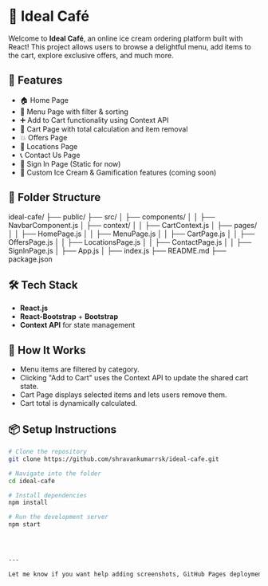 # 🍨 Ideal Café

Welcome to **Ideal Café**, an online ice cream ordering platform built with React! This project allows users to browse a delightful menu, add items to the cart, explore exclusive offers, and much more.

## 🚀 Features

- 🏠 Home Page
- 📜 Menu Page with filter & sorting
- ➕ Add to Cart functionality using Context API
- 🛒 Cart Page with total calculation and item removal
- 💥 Offers Page
- 📍 Locations Page
- 📞 Contact Us Page
- 🔐 Sign In Page (Static for now)
- 🧁 Custom Ice Cream & Gamification features (coming soon)

## 📁 Folder Structure

ideal-cafe/ ├── public/ ├── src/ │ ├── components/ │ │ ├── NavbarComponent.js │ ├── context/ │ │ ├── CartContext.js │ ├── pages/ │ │ ├── HomePage.js │ │ ├── MenuPage.js │ │ ├── CartPage.js │ │ ├── OffersPage.js │ │ ├── LocationsPage.js │ │ ├── ContactPage.js │ │ ├── SignInPage.js │ ├── App.js │ ├── index.js ├── README.md ├── package.json



## 🛠️ Tech Stack

- **React.js**
- **React-Bootstrap** + **Bootstrap**
- **Context API** for state management

## 🧠 How It Works

- Menu items are filtered by category.
- Clicking "Add to Cart" uses the Context API to update the shared cart state.
- Cart Page displays selected items and lets users remove them.
- Cart total is dynamically calculated.

## 📦 Setup Instructions

```bash
# Clone the repository
git clone https://github.com/shravankumarrsk/ideal-cafe.git

# Navigate into the folder
cd ideal-cafe

# Install dependencies
npm install

# Run the development server
npm start




---

Let me know if you want help adding screenshots, GitHub Pages deployment, or customizing it more!
